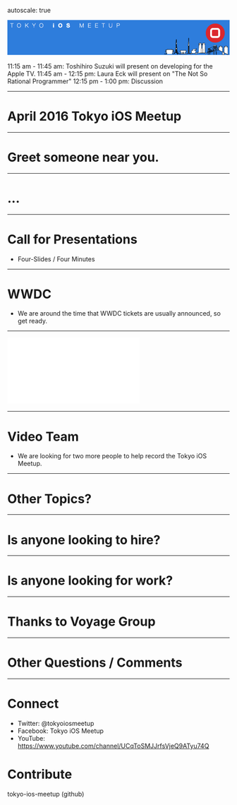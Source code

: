 autoscale: true

![inline](logo.png)

11:15 am - 11:45 am: Toshihiro Suzuki will present on developing for the Apple TV.
11:45 am - 12:15 pm: Laura Eck will present on "The Not So Rational Programmer"
12:15 pm - 1:00 pm: Discussion

---

# April 2016 Tokyo iOS Meetup

---

# Greet someone near you.

---

# ...

---

# Call for Presentations

- Four-Slides / Four Minutes

---

# WWDC

- We are around the time that WWDC tickets are usually announced, so get ready.

---

![fit](20160407_JunctionAsia_infosheet_eng.pdf)

---

# Video Team

- We are looking for two more people to help record the Tokyo iOS Meetup.

---

# Other Topics?

---

# Is anyone looking to hire?

---

# Is anyone looking for work?

---

# Thanks to Voyage Group

---

# Other Questions / Comments

---

# Connect

- Twitter: @tokyoiosmeetup
- Facebook: Tokyo iOS Meetup
- YouTube: https://www.youtube.com/channel/UCqToSMJJrfsVjeQ9ATyu74Q

# Contribute

tokyo-ios-meetup (github)
